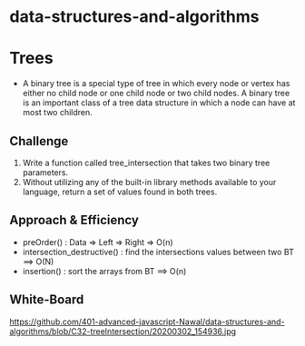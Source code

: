 # data-structures-and-algorithms

# Trees
- A binary tree is a special type of tree in which every node or vertex has either no child node or one child node or two child nodes. A binary tree is an important class of a tree data structure in which a node can have at most two children.

## Challenge
1. Write a function called tree_intersection that takes two binary tree parameters.
2. Without utilizing any of the built-in library methods available to your language, return a set of values found in both trees.

## Approach & Efficiency
- preOrder() : Data => Left => Right => O(n)
- intersection_destructive() : find the intersections values between two BT ==> O(N)
- insertion() : sort the arrays from BT ==> O(n)

## White-Board
https://github.com/401-advanced-javascript-Nawal/data-structures-and-algorithms/blob/C32-treeIntersection/20200302_154936.jpg